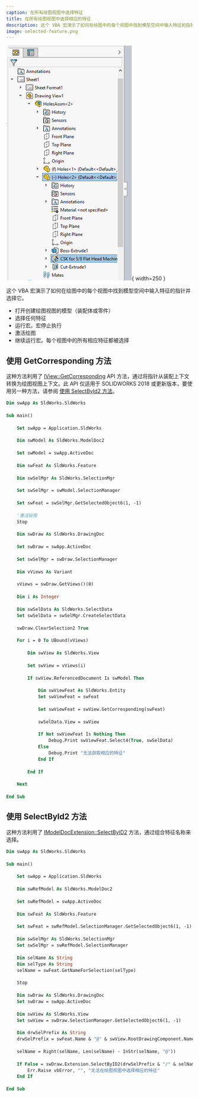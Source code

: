 ```yaml
---
caption: 在所有绘图视图中选择特征
title: 在所有绘图视图中选择相应的特征
description: 这个 VBA 宏演示了如何在绘图中的每个视图中找到模型空间中输入特征的指针并选择它。
image: selected-feature.png
---
```

![在绘图视图中选择的特征](selected-feature.png){ width=250 }

这个 VBA 宏演示了如何在绘图中的每个视图中找到模型空间中输入特征的指针并选择它。

* 打开创建绘图视图的模型（装配体或零件）
* 选择任何特征
* 运行宏。宏停止执行
* 激活绘图
* 继续运行宏。每个视图中的所有相应特征都被选择

## 使用 GetCorresponding 方法

这种方法利用了 [IView::GetCorresponding](https://help.solidworks.com/2018/English/api/sldworksapi/SolidWorks.Interop.sldworks~SolidWorks.Interop.sldworks.IView~GetCorresponding.html) API 方法，通过将指针从装配上下文转换为绘图视图上下文。此 API 仅适用于 SOLIDWORKS 2018 或更新版本，要使用另一种方法，请参阅 [使用 SelectById2 方法](#使用-selectbyid2-方法)。

~~~ vb
Dim swApp As SldWorks.SldWorks

Sub main()

    Set swApp = Application.SldWorks
    
    Dim swModel As SldWorks.ModelDoc2
    
    Set swModel = swApp.ActiveDoc
    
    Dim swFeat As SldWorks.Feature
    
    Dim swSelMgr As SldWorks.SelectionMgr
    
    Set swSelMgr = swModel.SelectionManager
    
    Set swFeat = swSelMgr.GetSelectedObject6(1, -1)
    
    '激活绘图
    Stop
    
    Dim swDraw As SldWorks.DrawingDoc
    
    Set swDraw = swApp.ActiveDoc
        
    Set swSelMgr = swDraw.SelectionManager
    
    Dim vViews As Variant
    
    vViews = swDraw.GetViews()(0)
    
    Dim i As Integer
    
    Dim swSelData As SldWorks.SelectData
    Set swSelData = swSelMgr.CreateSelectData
    
    swDraw.ClearSelection2 True
    
    For i = 0 To UBound(vViews)
        
        Dim swView As SldWorks.View
        
        Set swView = vViews(i)
        
        If swView.ReferencedDocument Is swModel Then
                    
            Dim swViewFeat As SldWorks.Entity
            Set swViewFeat = swFeat
            
            Set swViewFeat = swView.GetCorresponding(swFeat)
            
            swSelData.View = swView
            
            If Not swViewFeat Is Nothing Then
                Debug.Print swViewFeat.Select4(True, swSelData)
            Else
                Debug.Print "无法获取相应的特征"
            End If
            
        End If
        
    Next
    
End Sub
~~~



## 使用 SelectById2 方法

这种方法利用了 [IModelDocExtension::SelectByID2](https://help.solidworks.com/2017/english/api/sldworksapi/solidworks.interop.sldworks~solidworks.interop.sldworks.imodeldocextension~selectbyid2.html) 方法，通过组合特征名称来选择。

~~~ vb
Dim swApp As SldWorks.SldWorks

Sub main()

    Set swApp = Application.SldWorks
    
    Dim swRefModel As SldWorks.ModelDoc2
    
    Set swRefModel = swApp.ActiveDoc
    
    Dim swFeat As SldWorks.Feature
    
    Set swFeat = swRefModel.SelectionManager.GetSelectedObject6(1, -1)
    
    Dim swSelMgr As SldWorks.SelectionMgr
    Set swSelMgr = swRefModel.SelectionManager
    
    Dim selName As String
    Dim selType As String
    selName = swFeat.GetNameForSelection(selType)
    
    Stop
    
    Dim swDraw As SldWorks.DrawingDoc
    Set swDraw = swApp.ActiveDoc
    
    Dim swView As SldWorks.View
    Set swView = swDraw.SelectionManager.GetSelectedObject6(1, -1)
    
    Dim drwSelPrefix As String
    drwSelPrefix = swFeat.Name & "@" & swView.RootDrawingComponent.Name & "@" & swView.Name
    
    selName = Right(selName, Len(selName) - InStr(selName, "@"))
    
    If False = swDraw.Extension.SelectByID2(drwSelPrefix & "/" & selName, selType, 0, 0, 0, False, 0, Nothing, 0) Then
        Err.Raise vbError, "", "无法在绘图视图中选择相应的特征"
    End If

End Sub
~~~